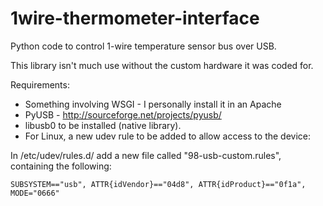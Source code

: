 1wire-thermometer-interface
===========================

Python code to control 1-wire temperature sensor bus over USB.

This library isn't much use without the custom hardware it was coded for.

Requirements:
 * Something involving WSGI - I personally install it in an Apache
 * PyUSB - http://sourceforge.net/projects/pyusb/
 * libusb0 to be installed (native library).
 * For Linux, a new udev rule to be added to allow access to the device:
 
 In /etc/udev/rules.d/ add a new file called "98-usb-custom.rules", containing the following:
 
    SUBSYSTEM=="usb", ATTR{idVendor}=="04d8", ATTR{idProduct}=="0f1a", MODE="0666"
